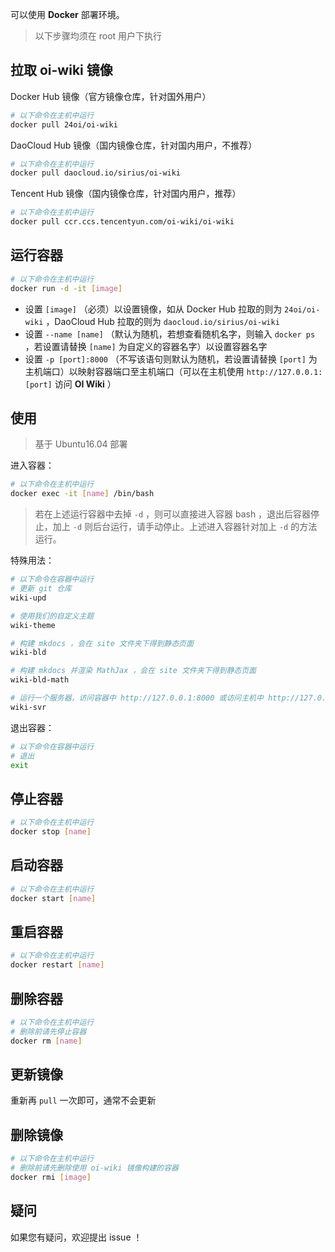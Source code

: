 可以使用 **Docker** 部署环境。

> 以下步骤均须在 root 用户下执行

## 拉取 oi-wiki 镜像

Docker Hub 镜像（官方镜像仓库，针对国外用户）

```bash
# 以下命令在主机中运行
docker pull 24oi/oi-wiki
```

DaoCloud Hub 镜像（国内镜像仓库，针对国内用户，不推荐）

```bash
# 以下命令在主机中运行
docker pull daocloud.io/sirius/oi-wiki
```

Tencent Hub 镜像（国内镜像仓库，针对国内用户，推荐）

```bash
# 以下命令在主机中运行
docker pull ccr.ccs.tencentyun.com/oi-wiki/oi-wiki
```

## 运行容器

```bash
# 以下命令在主机中运行
docker run -d -it [image]
```

- 设置 `[image]` （必须）以设置镜像，如从 Docker Hub 拉取的则为 `24oi/oi-wiki` ，DaoCloud Hub 拉取的则为 `daocloud.io/sirius/oi-wiki`
- 设置 `--name [name]` （默认为随机，若想查看随机名字，则输入 `docker ps` ，若设置请替换 `[name]` 为自定义的容器名字）以设置容器名字
- 设置 `-p [port]:8000` （不写该语句则默认为随机，若设置请替换 `[port]` 为主机端口）以映射容器端口至主机端口（可以在主机使用 `http://127.0.0.1:[port]` 访问 **OI Wiki** ）

## 使用

> 基于 Ubuntu16.04 部署

进入容器：

```bash
# 以下命令在主机中运行
docker exec -it [name] /bin/bash
```

> 若在上述运行容器中去掉 `-d` ，则可以直接进入容器 bash ，退出后容器停止，加上 `-d` 则后台运行，请手动停止。上述进入容器针对加上 `-d` 的方法运行。

特殊用法：

```bash
# 以下命令在容器中运行
# 更新 git 仓库
wiki-upd

# 使用我们的自定义主题
wiki-theme

# 构建 mkdocs ，会在 site 文件夹下得到静态页面
wiki-bld

# 构建 mkdocs 并渲染 MathJax ，会在 site 文件夹下得到静态页面
wiki-bld-math

# 运行一个服务器，访问容器中 http://127.0.0.1:8000 或访问主机中 http://127.0.0.1:[port] 可以查看效果
wiki-svr
```

退出容器：

```bash
# 以下命令在容器中运行
# 退出
exit
```

## 停止容器

```bash
# 以下命令在主机中运行
docker stop [name]
```

## 启动容器

```bash
# 以下命令在主机中运行
docker start [name]
```

## 重启容器

```bash
# 以下命令在主机中运行
docker restart [name]
```

## 删除容器

```bash
# 以下命令在主机中运行
# 删除前请先停止容器
docker rm [name]
```

## 更新镜像

重新再 `pull` 一次即可，通常不会更新

## 删除镜像

```bash
# 以下命令在主机中运行
# 删除前请先删除使用 oi-wiki 镜像构建的容器
docker rmi [image]
```

## 疑问

如果您有疑问，欢迎提出 issue ！
